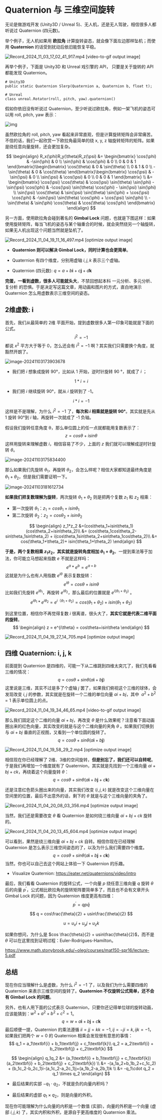 Quaternion 与 三维空间旋转
=======================

无论是做游戏开发 (Unity3D / Unreal 5)、无人机，还是无人驾驶，相信很多人都听说过 Quaternion (四元数)。

举个例子，无人机如果用 **欧拉角** 计算旋转姿态，就会像下面左边那样坠机；而使用 **Quaternion** 的话受到扰动后依旧能恢复平稳。

![Record_2024_11_03_17_02_41_917.mp4 [video-to-gif output image]](https://doc.wuhanstudio.cc/posts/quaternion_rotate/drone.gif)

再举个例子，下面是 Unity3D 和 Unreal 戏引擎的 API， 只要是关于旋转的 API 都能发现 Quaternion。

```
# Unity3D
public static Quaternion Slerp(Quaternion a, Quaternion b, float t);

# Unreal
class unreal.Rotator(roll, pitch, yaw).quaternion()
```

假如你依旧没有听说过 Quaternion，至少听说过欧拉角，例如一架飞机的姿态可以用 roll, pitch, yaw 表示：

![img](https://doc.wuhanstudio.cc/posts/quaternion_rotate/euler.gif)

虽然欧拉角的 roll, pitch, yaw 看起来非常直观，但是计算旋转矩阵会非常痛苦。不信的话，我们一起欣赏一下欧拉角最简单的绕 x, y, z 轴旋转矩阵的矩阵。如果是绕任意向量旋转，还会更加复杂。

$$
\begin{align}
R_x(\phi)R_y(\theta)R_z(\psi) &= \begin{bmatrix}
\cos(\phi) & -\sin(\phi) & 0 \\
\sin(\phi) & \cos(\phi) & 0 \\
0 & 0 & 1
\end{bmatrix}\begin{bmatrix}
\cos(\theta) & 0 & \sin(\theta) \\
0 & 1 & 0 \\
-\sin(\theta) & 0 & \cos(\theta)
\end{bmatrix}\begin{bmatrix}
\cos(\psi) & -\sin(\psi) & 0 \\
\sin(\psi) & \cos(\psi) & 0 \\
0 & 0 & 1
\end{bmatrix} \\
&= \begin{bmatrix}
\cos(\psi) \cos(\theta) & \cos(\psi) \sin(\theta) \sin(\phi) - \sin(\psi) \cos(\phi) & -\cos(\psi) \sin(\theta) \cos(\phi) - \sin(\psi) \sin(\phi) \\
\sin(\psi) \cos(\theta) & \sin(\psi) \sin(\theta) \sin(\phi) + \cos(\psi) \cos(\phi) & -\sin(\psi) \sin(\theta) \cos(\phi) + \cos(\psi) \sin(\phi) \\
-\sin(\theta) & \sin(\phi) \cos(\theta) & \cos(\theta) \cos(\phi)
\end{bmatrix}
\end{align}
$$

另一方面，使用欧拉角会碰到著名的 **Gimbal Lock** 问题，也就是下图这样：如果使用旋转矩阵，每当飞机的姿态与某个轴重合的时候，就会突然绕另一个轴旋转，如果无人机出现这个问题当然就是坠机了。

![Record_2024_11_04_19_11_16_497.mp4 [optimize output image]](https://doc.wuhanstudio.cc/posts/quaternion_rotate/gimbal_lock.gif)

- **Quaternion 则可以解决 Gimbal Lock，同时计算也会更简单**。

- Quaternion 有四个维度，分别用虚轴 $i, j ,k$ 表示三个虚轴。

- Quaternion (四元数): $q=a+b \textbf{i} + c\textbf{j} + d \textbf{k}$

**完蛋，一看到虚数，很多人可能就头大**，不禁回想起本科 一元分析、多元分析、复分析 的恐惧。于是决定写这篇文章，用动画和图片的方式，直白地演示 Quaternion 怎么用虚数表示三维空间的姿态。



## 2维虚数: i

首先，我们从最简单的 2维 平面开始，提到虚数很多人第一印象可能就是下面的公式。
$$
i^2=-1
$$
都说 $x^2$ 平方大于等于 0，怎么还会有 $i^2=-1$ 啊？其实我们只需要换个角度，就豁然开朗了。

![image-20241103173903678](https://doc.wuhanstudio.cc/posts/quaternion_rotate/image.png)

- 我们把 $i$ 想象成旋转 90°，比如从 1 开始，逆时针旋转 90 °，就成了 $i$ ；

$$
1 * i = i
$$

- 我们把 $i$ 继续旋转 90°，就从 $i$ 旋转到了 -1。

$$
i * i = -1
$$

这样是不是理解，为什么 $i^2=-1$ 了，**每次和 $i$ 相乘就是旋转 90°**。其实就是先从 1 旋转 90°到 $i$ 轴，再旋转一次就成了 -1 负轴。

假设我们旋转任意角度 θ，那么单位圆上的任一点就都能用复数表示了：
$$
z = cos\theta + i sin\theta
$$
这样用旋转来理解虚数 $i$，相信容易了不少，上面的 $z$ 我们就可以理解成逆时针旋转 $\theta$。

![image-20241103175834400](https://doc.wuhanstudio.cc/posts/quaternion_rotate/quat_2d.png)

那么如果我们先旋转 $\theta_1$，再旋转 $\theta_2$，会怎么样呢？相信大家都知道最终角度是 $\theta_1+\theta_2$，但是我们需要证明一下。

![image-20241103181612734](https://doc.wuhanstudio.cc/posts/quaternion_rotate/plus.png)

**如果我们把复数理解为旋转**，两次旋转 $\theta_1 + \theta_2$ 则是把两个复数 $z_1$ 和 $z_2$ 相乘：

- 第一次旋转 $\theta_1$：$z_1=cos\theta_1+isin\theta_1$
- 第二次旋转 $\theta_2$：$z_2=cos\theta_2+isin\theta_2$

$$
\begin{align}
z_1*z_2
&=(cos\theta_1+isin\theta_1)(cos\theta_2+isin\theta_2)\\
&= (cos\theta_1cos\theta_2-sin\theta_1sin\theta_2) + i(cos\theta_1sin\theta_2+sin\theta_1cos\theta_2)\\
&= cos(\theta_1+\theta_2)+ isin(\theta_1+\theta_2)
\end{align}
$$

**于是，两个复数相乘 $z_1z_2$，其实就是旋转角度相加 $\theta_1 + \theta_2$**。一提到乘法等于加法，你可能立马想起来指数 $e$ 不就是这样吗：
$$
e^{a} * e^{b}=e^{a+b}
$$
这就是为什么也有人用指数 $e^{i\theta}$ 表示复数旋转：
$$
e^{i\theta}=cos\theta + i sin\theta
$$
比如我们先旋转 $e^{i\theta_1}$，再旋转 $e^{i\theta_2}$，那么最后的位置就是 $e^{i(\theta_1+\theta_2)}$ 。
$$
e^{i\theta_1} * e^{i\theta_2}=e^{i（\theta_1+\theta_2)}=cos(\theta_1+\theta_2) + i sin(\theta_1+\theta_2)
$$

到这里位置，相信你不再觉得复数 $i$ 很离谱，很头大了，**其实它就是代表二维平面的旋转**。
$$
\begin{align}
z = e^{i\theta} = cos\theta+isin\theta
\end{align}
$$

![Record_2024_11_04_19_27_14_705.mp4 [optimize output image]](https://doc.wuhanstudio.cc/posts/quaternion_rotate/2d_quaternion.gif)

## 四维 Quaternion: i, j, k

前面提到 Quaternion 是四维的，可能一下从二维跳到四维太突兀了，我们先看看三维的情况：
$$
q = cos\theta + sin\theta(a\textbf{i} + b\textbf{j})
$$
这里说是三维，其实不过是多了个虚轴 $j$ 罢了，如果我们俯视这个三维的球体，会发现改变 $i, j$ 的参数，其实就是在旋转一个二维的单位向量 $ai + bj$，其中 $\ a^2+b^2=1$ 表示单位圆上的点。

![Record_2024_11_04_19_34_46_65.mp4 [video-to-gif output image]](https://doc.wuhanstudio.cc/posts/quaternion_rotate/2d_rotation.gif)

那么我们固定这个二维的向量  $ai + bj$，再改变 $\theta$ 是什么效果呢？注意看下面动画圈出来的红色向量，其实改变的就是与这个二维向量的夹角 $\theta$ 。如果我们切换到与 $ai+bj$ 垂直的正视图，又看到一个单位圆的旋转了。
$$
q = cos\theta + sin\theta(a\textbf{i} + b\textbf{j})
$$

![Record_2024_11_04_19_58_29_2.mp4 [optimize output image]](https://doc.wuhanstudio.cc/posts/quaternion_rotate/3d_quaternion.gif)

相信现在你已经理解了 2维、3维的空间旋转，**但是别忘了，我们还可以自转呢**。于是我们再增加一个维度就有了 Quaternion，其实就是先找到一个三维向量 $ai+bj+ck$，再绕着这个向量旋转 $\theta$：
$$
q = cos\theta + sin\theta (a\textbf{i} + b\textbf{j} + c\textbf{k})
$$

还是注意红色箭头圈出来的向量，其实我们改变 ($i, j, k$) 就是改变这个三维向量在空间里的位置，最后不出意外的话，剩下的 $\theta$ 就是与这个三维向量的夹角了。

![Record_2024_11_04_20_08_03_356.mp4 [optimize output image]](https://doc.wuhanstudio.cc/posts/quaternion_rotate/4d_quaternion.gif)

当然，我们还是需要改变 $\theta$ 看 Quaternion 是如何绕三维向量 $ai+bj+ck$ 旋转的。

![Record_2024_11_04_20_13_45_604.mp4 [optimize output image]](https://doc.wuhanstudio.cc/posts/quaternion_rotate/quaternion_rotate.gif)

可以看到，果然是绕三维向量 $ai+bj+ck$  自转。相信你现在已经理解 Quaternion 是怎么表示三维空间姿态的了，以及为什么我们需要四个维度。
$$
q = cos\theta + sin\theta (a\textbf{i} + b\textbf{j} + c\textbf{k})
$$
当然，你也可以自己去这个网站上体验一下 Quaternion 的乐趣。

- Visualize Quaternion: https://eater.net/quaternions/video/intro

最后，我们看看 Quaternion 的旋转公式，一个向量 $p$ 绕任意三维向量 $q$ 旋转 $\theta$ 后的向量 $p^{'}$，公式相比欧拉角的旋转矩阵要简单多了，而且也不会有文章开头 Gimbal Lock 的问题，因为 Quaternion 维度更高有四维：
$$
p^{'} = qp\bar{q}
$$

$$
q = cos\frac{\theta}{2} + usin\frac{\theta}{2}
$$

$$
u = u_xi+u_yj+u_zk
$$

如果你想问，为什么是 $cos \frac{\theta}{2} + usin\frac{\theta}{2}$，而不是 $\theta$ 可以在这里找到证明过程：Euler-Rodrigues-Hamilton。

https://www.math.stonybrook.edu/~oleg/courses/mat150-spr16/lecture-5.pdf



## 总结

现在你应当理解什么是虚数，为什么 $i^2=-1$ 了，以及我们为什么需要四维的 Quaternion 来表示三维空间的旋转了。**Quaternion 不仅旋转公式简单，还不会有 Gimbal Lock 的问题**。

另外，也有人用下面的公式表示 Quaternion，只要你还记得单位球的旋转动画，应该能猜到：$w^2 + a^2 + b^2 + c^2 = 1$。
$$
q = w + a\textbf{i} + b\textbf{j} + c\textbf{k}
$$
最后顺便一提，Quaternion 的乘法遵循 $ii=jj=kk=-1, ij=-ji=k, ijk=-1$，如果我们把两个 $w=0$ 的 Quaternion 相乘会发现很有意思的事情：
$$
q_1 = a_1\textbf{i} + b_1\textbf{j} + c_1\textbf{k}\\
q_2 = a_2\textbf{i} + b_2\textbf{j} + c_2\textbf{k}
$$

$$
\begin{align}
q_1q_2 &= (a_1\textbf{i} + b_1\textbf{j} + c_1\textbf{k})(a_2\textbf{i} + b_2\textbf{j} + c_2\textbf{k}) \\
&= -(a_1a_2+b_1b_2+c_1c_2) + (b_1c_2-b_2c_1)i-(a_1c_2-a_2c_1)j+(a_1b_2-a_2b_1)k \\
&= -q_1\cdot q_2 + q_1 \times q_2
\end{align}
$$

- 最后结果的实部 $-q_1\cdot q_2$，不就是负的向量内积吗？

- 最后结果的虚部 $q_1 \times q_2$，则是向量的外积。

现在你可能理解为什么向量的内积是一个数值 (实部)，向量的外积是一个向量 (虚部 $i, j, k$) 了，其实内积和外积，是源自于更高维度的 Quaternion 乘法。
